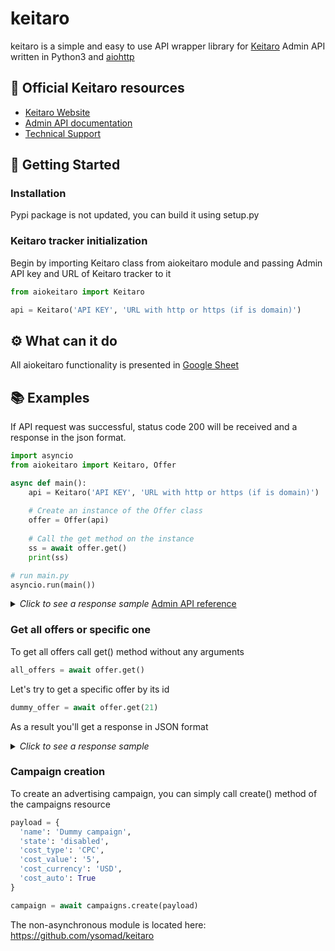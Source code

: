 # keitaro

keitaro is a simple and easy to use API wrapper library for [Keitaro](https://keitaro.io/) Admin API written in Python3 and [aiohttp](https://pypi.org/project/aiohttp/)

## 📄 Official Keitaro resources

-   [Keitaro Website](https://keitaro.io/)
-   [Admin API documentation](https://admin-api.docs.keitaro.io/)
-   [Technical Support](https://t.me/keitarobot)

## 📖 Getting Started

### Installation

Pypi package is not updated, you can build it using setup.py

### Keitaro tracker initialization

Begin by importing Keitaro class from aiokeitaro module and passing Admin API key and URL of Keitaro tracker to it

```python
from aiokeitaro import Keitaro

api = Keitaro('API KEY', 'URL with http or https (if is domain)')
```

## ⚙ What can it do

All aiokeitaro functionality is presented in [Google Sheet](https://docs.google.com/spreadsheets/d/1XqRT8XuUG3XfI8GnJMfEKezJmI_3_MllDNermPeUCqA/edit#gid=0)

## 📚 Examples

If API request was successful, status code 200 will be received and a response in the json format.

```python
import asyncio
from aiokeitaro import Keitaro, Offer

async def main():
    api = Keitaro('API KEY', 'URL with http or https (if is domain)')
    
    # Create an instance of the Offer class
    offer = Offer(api)
    
    # Call the get method on the instance
    ss = await offer.get()
    print(ss)

# run main.py
asyncio.run(main())

```

<details>
  <summary>
    <i>Click to see a response sample</i>
    <a href="https://admin-api.docs.keitaro.io/#tag/Affiliate-Networks/paths/~1affiliate_networks~1{id}/delete">
    Admin API reference</a>
  </summary>
  <p>
    {
      "id": 14,
      "name": "string",
      "postback_url": "string",
      "offer_param": "string",
      "state": "string",
      "template_name": "string",
      "notes": "string",
      "pull_api_options": "string",
      "created_at": "string",
      "updated_at": "string",
      "offers": "string"
    }
  </p>
</details>

### Get all offers or specific one

To get all offers call get() method without any arguments

```python
all_offers = await offer.get()
```

Let's try to get a specific offer by its id

```python
dummy_offer = await offer.get(21)
```

As a result you'll get a response in JSON format

<details>
  <summary>
    <i>Click to see a response sample</i>
  </summary>
  <p>
    [
      {
      "id": 21,
      "name": "string",
      "group_id": 0,
      "action_type": "string",
      "action_payload": "string",
      "action_options": [],
      "affiliate_network_id": 0,
      "payout_value": 0,
      "payout_currency": "string",
      "payout_type": "string",
      "state": "string",
      "created_at": {},
      "updated_at": {},
      "payout_auto": true,
      "payout_upsell": true,
      "country": [],
      "notes": "string",
      "affiliate_network": "string",
      "archive": "string",
      "local_path": "string",
      "preview_path": "string"
      }
    ]
  </p>
</details>

### Campaign creation

To create an advertising campaign, you can simply call create() method of the campaigns resource

```python
payload = {
  'name': 'Dummy campaign',
  'state': 'disabled',
  'cost_type': 'CPC',
  'cost_value': '5',
  'cost_currency': 'USD',
  'cost_auto': True
}

campaign = await campaigns.create(payload)
```

The non-asynchronous module is located here: https://github.com/ysomad/keitaro
